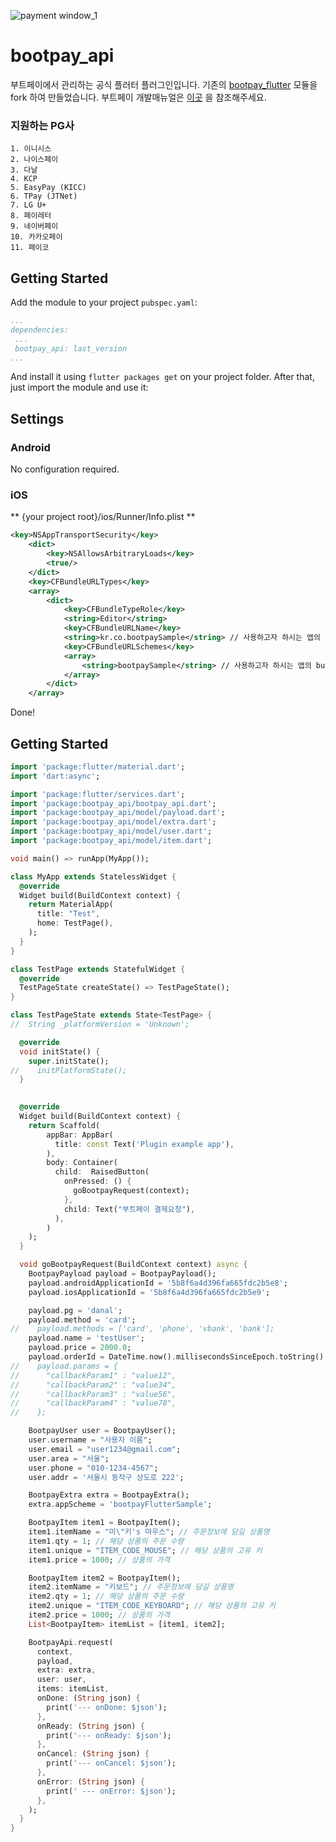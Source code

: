 ![payment window_1](https://docs.bootpay.co.kr/assets/online/onestore-145efaf06e9a3b1a93d07bbe174b2394f50373e9334a3205174676a181acf5b0.png)

# bootpay_api

부트페이에서 관리하는 공식 플러터 플러그인입니다. 
기존의 [bootpay_flutter](https://pub.dev/packages/bootpay_flutter) 모듈을 fork 하여 만들었습니다.
부트페이 개발매뉴얼은 [이곳](https://docs.bootpay.co.kr) 을 참조해주세요.

### 지원하는 PG사 
	1. 이니시스
	2. 나이스페이
	3. 다날
	4. KCP
	5. EasyPay (KICC)
	6. TPay (JTNet)
	7. LG U+
	8. 페이레터
	9. 네이버페이
	10. 카카오페이
	11. 페이코
	

## Getting Started
Add the module to your project ``pubspec.yaml``:
```yaml
...
dependencies:
 ...
 bootpay_api: last_version
...
```
And install it using ``flutter packages get`` on your project folder. After that, just import the module and use it:

## Settings

### Android
No configuration required.

### iOS
** {your project root}/ios/Runner/Info.plist **

```xml
<key>NSAppTransportSecurity</key>
    <dict>
        <key>NSAllowsArbitraryLoads</key>
        <true/>
    </dict>
    <key>CFBundleURLTypes</key>
    <array>
        <dict>
            <key>CFBundleTypeRole</key>
            <string>Editor</string>
            <key>CFBundleURLName</key>
            <string>kr.co.bootpaySample</string> // 사용하고자 하시는 앱의 bundle url name
            <key>CFBundleURLSchemes</key>
            <array>
                <string>bootpaySample</string> // 사용하고자 하시는 앱의 bundle url scheme
            </array>
        </dict>
    </array>
```

Done!

## Getting Started

```dart
import 'package:flutter/material.dart';
import 'dart:async';

import 'package:flutter/services.dart';
import 'package:bootpay_api/bootpay_api.dart';
import 'package:bootpay_api/model/payload.dart';
import 'package:bootpay_api/model/extra.dart';
import 'package:bootpay_api/model/user.dart';
import 'package:bootpay_api/model/item.dart';

void main() => runApp(MyApp());

class MyApp extends StatelessWidget {
  @override
  Widget build(BuildContext context) {
    return MaterialApp(
      title: "Test",
      home: TestPage(),
    );
  }
}

class TestPage extends StatefulWidget {
  @override
  TestPageState createState() => TestPageState();
}

class TestPageState extends State<TestPage> {
//  String _platformVersion = 'Unknown';

  @override
  void initState() {
    super.initState();
//    initPlatformState();
  }
 

  @override
  Widget build(BuildContext context) {
    return Scaffold(
        appBar: AppBar(
          title: const Text('Plugin example app'),
        ),
        body: Container(
          child:  RaisedButton(
            onPressed: () {
              goBootpayRequest(context);
            },
            child: Text("부트페이 결제요청"),
          ),
        )
    );
  }

  void goBootpayRequest(BuildContext context) async {
    BootpayPayload payload = BootpayPayload();
    payload.androidApplicationId = '5b8f6a4d396fa665fdc2b5e8';
    payload.iosApplicationId = '5b8f6a4d396fa665fdc2b5e9';

    payload.pg = 'danal';
    payload.method = 'card';
//    payload.methods = ['card', 'phone', 'vbank', 'bank'];
    payload.name = 'testUser';
    payload.price = 2000.0;
    payload.orderId = DateTime.now().millisecondsSinceEpoch.toString();
//    payload.params = {
//      "callbackParam1" : "value12",
//      "callbackParam2" : "value34",
//      "callbackParam3" : "value56",
//      "callbackParam4" : "value78",
//    };

    BootpayUser user = BootpayUser();
    user.username = "사용자 이름";
    user.email = "user1234@gmail.com";
    user.area = "서울";
    user.phone = "010-1234-4567";
    user.addr = '서울시 동작구 상도로 222';

    BootpayExtra extra = BootpayExtra();
    extra.appScheme = 'bootpayFlutterSample';

    BootpayItem item1 = BootpayItem();
    item1.itemName = "미\"키's 마우스"; // 주문정보에 담길 상품명
    item1.qty = 1; // 해당 상품의 주문 수량
    item1.unique = "ITEM_CODE_MOUSE"; // 해당 상품의 고유 키
    item1.price = 1000; // 상품의 가격

    BootpayItem item2 = BootpayItem();
    item2.itemName = "키보드"; // 주문정보에 담길 상품명
    item2.qty = 1; // 해당 상품의 주문 수량
    item2.unique = "ITEM_CODE_KEYBOARD"; // 해당 상품의 고유 키
    item2.price = 1000; // 상품의 가격
    List<BootpayItem> itemList = [item1, item2];

    BootpayApi.request(
      context,
      payload,
      extra: extra,
      user: user,
      items: itemList,
      onDone: (String json) {
        print('--- onDone: $json');
      },
      onReady: (String json) {
        print('--- onReady: $json');
      },
      onCancel: (String json) {
        print('--- onCancel: $json');
      },
      onError: (String json) {
        print(' --- onError: $json');
      },
    );
  }
}
```
